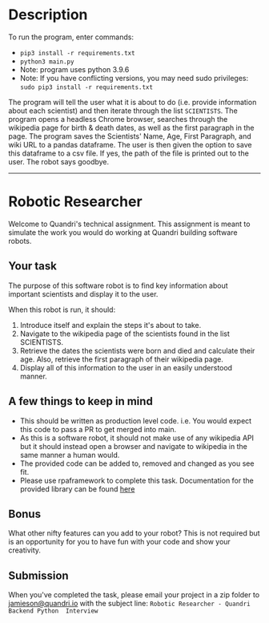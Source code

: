# Description
To run the program, enter commands: 
* ```pip3 install -r requirements.txt```
* ```python3 main.py```
* Note: program uses python 3.9.6
* Note: If you have conflicting versions, you may need sudo privileges: ```sudo pip3 install -r requirements.txt```

The program will tell the user what it is about to do (i.e. provide information about each scientist) and then
iterate through the list ```SCIENTISTS```. The program opens a headless Chrome browser, searches through the wikipedia
page for birth & death dates, as well as the first paragraph in the page. The program saves the Scientists' Name, Age, 
First Paragraph, and wiki URL to a pandas dataframe. The user is then given the option to save this dataframe to
a csv file. If yes, the path of the file is printed out to the user. The robot says goodbye. 


---




# Robotic Researcher
Welcome to Quandri's technical assignment. This assignment is meant to simulate the work
you would do working at Quandri building software robots. 

## Your task
The purpose of this software robot is to find key information about important scientists
and display it to the user.

When this robot is run, it should:

1. Introduce itself and explain the steps it's about to take.
2. Navigate to the wikipedia page of the scientists found in the list SCIENTISTS.
3. Retrieve the dates the scientists were born and died and calculate their age. Also, 
    retrieve the first paragraph of their wikipedia page.
4. Display all of this information to the user in an easily understood manner. 

## A few things to keep in mind
- This should be written as production level code. i.e. You would expect this code to
    pass a PR to get merged into main.
- As this is a software robot, it should not make use of any wikipedia API but it should 
    instead open a browser and navigate to wikipedia in the same manner a human would.
- The provided code can be added to, removed and changed as you see fit.
- Please use rpaframework to complete this task. Documentation for the provided 
    library can be found [here](https://rpaframework.org/#)

## Bonus
What other nifty features can you add to your robot? This is not required but is an
opportunity for you to have fun with your code and show your creativity.


## Submission
When you've completed the task, please email your project in a zip folder to 
jamieson@quandri.io with the subject line: `Robotic Researcher - Quandri Backend Python 
Interview`